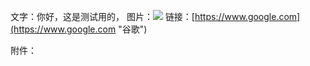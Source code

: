 文字：你好，这是测试用的，
图片：![](https://i.imgur.com/wlHSmO7.jpg)
链接：[https://www.google.com](https://www.google.com "谷歌")

附件：